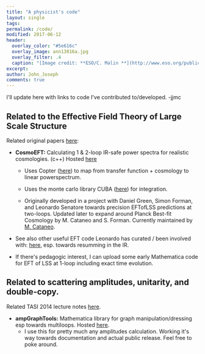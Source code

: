 ```yaml
---
title: "A physicist's code"
layout: single
tags:
permalink: /code/
modified: 2017-06-12
header:
  overlay_color: "#5e616c"
  overlay_image: ann13016a.jpg
  overlay_filter: .4
  caption: "[Image credit: **ESO/C. Malin **](http://www.eso.org/public/images/ann13016a/)"
excerpt:
author: John_Joseph
comments: true
---
```


I'll update here with links to code I've contributed to/developed. -jjmc

## Related to the Effective Field Theory of Large Scale Structure
Related original papers [here](http://inspirehep.net/search?ln=en&ln=en&p=find+a+Carrasco+and+a+Senatore&of=hb&action_search=Search&sf=&so=d&rm=citation&rg=100&sc=0):

* **CosmoEFT:** Calculating 1 & 2-loop IR-safe power spectra for realistic cosmologies.  (c++)  Hosted [here](http://web.stanford.edu/~senatore/CosmoEFT.tar.gz)

    * Uses Copter ([here](http://mwhite.berkeley.edu/Copter/)) to map from transfer function + cosmology to linear powerspectrum.

    * Uses the monte carlo library CUBA ([here](http://www.feynarts.de/cuba/))  for integration.

    * Originally developed in a project with Daniel Green, Simon Forman, and Leonardo Senatore towards precision EFTofLSS predictions at two-loops. Updated later to expand around Planck Best-fit Cosmology by M. Cataneo and S. Forman. Currently maintained by [M. Cataneo](http://www.ph.ed.ac.uk/people/matteo-cataneo).

* See also other useful EFT code Leonardo has curated / been involved with: [here](http://web.stanford.edu/~senatore/), esp. towards resumming in the IR.

* If there's pedagogic interest, I can upload some early Mathematica code for EFT of LSS at 1-loop including exact time evolution.

## Related to scattering amplitudes, unitarity, and double-copy.
Related TASI 2014 lecture notes [here](http://arxiv.org/abs/arXiv:1506.00974).  

* **ampGraphTools:** Mathematica library for graph manipulation/dressing esp towards multiloops. Hosted [here](https://github.com/drjjmc/ampGraphTools_mma).
   * I use this for pretty much any amplitudes calculation.  Working it's way towards documentation and actual public release.  Feel free to poke around.
